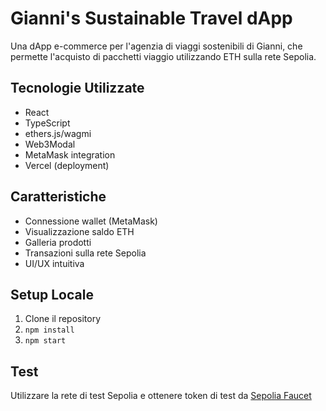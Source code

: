 # Gianni's Sustainable Travel dApp

Una dApp e-commerce per l'agenzia di viaggi sostenibili di Gianni, che permette l'acquisto di pacchetti viaggio utilizzando ETH sulla rete Sepolia.

## Tecnologie Utilizzate

- React
- TypeScript
- ethers.js/wagmi
- Web3Modal
- MetaMask integration
- Vercel (deployment)

## Caratteristiche

- Connessione wallet (MetaMask)
- Visualizzazione saldo ETH
- Galleria prodotti
- Transazioni sulla rete Sepolia
- UI/UX intuitiva

## Setup Locale

1. Clone il repository
2. `npm install`
3. `npm start`

## Test

Utilizzare la rete di test Sepolia e ottenere token di test da [Sepolia Faucet](https://sepoliafaucet.com)
